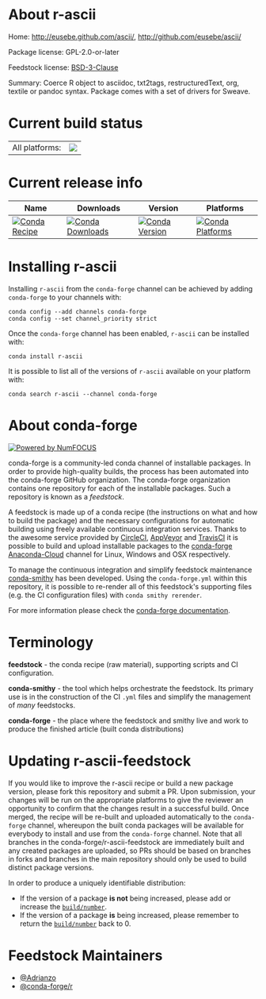 About r-ascii
=============

Home: http://eusebe.github.com/ascii/, http://github.com/eusebe/ascii/

Package license: GPL-2.0-or-later

Feedstock license: [BSD-3-Clause](https://github.com/conda-forge/r-ascii-feedstock/blob/master/LICENSE.txt)

Summary: Coerce R object to asciidoc, txt2tags, restructuredText, org, textile or pandoc syntax.  Package comes with a set of drivers for Sweave.

Current build status
====================


<table><tr><td>All platforms:</td>
    <td>
      <a href="https://dev.azure.com/conda-forge/feedstock-builds/_build/latest?definitionId=3330&branchName=master">
        <img src="https://dev.azure.com/conda-forge/feedstock-builds/_apis/build/status/r-ascii-feedstock?branchName=master">
      </a>
    </td>
  </tr>
</table>

Current release info
====================

| Name | Downloads | Version | Platforms |
| --- | --- | --- | --- |
| [![Conda Recipe](https://img.shields.io/badge/recipe-r--ascii-green.svg)](https://anaconda.org/conda-forge/r-ascii) | [![Conda Downloads](https://img.shields.io/conda/dn/conda-forge/r-ascii.svg)](https://anaconda.org/conda-forge/r-ascii) | [![Conda Version](https://img.shields.io/conda/vn/conda-forge/r-ascii.svg)](https://anaconda.org/conda-forge/r-ascii) | [![Conda Platforms](https://img.shields.io/conda/pn/conda-forge/r-ascii.svg)](https://anaconda.org/conda-forge/r-ascii) |

Installing r-ascii
==================

Installing `r-ascii` from the `conda-forge` channel can be achieved by adding `conda-forge` to your channels with:

```
conda config --add channels conda-forge
conda config --set channel_priority strict
```

Once the `conda-forge` channel has been enabled, `r-ascii` can be installed with:

```
conda install r-ascii
```

It is possible to list all of the versions of `r-ascii` available on your platform with:

```
conda search r-ascii --channel conda-forge
```


About conda-forge
=================

[![Powered by NumFOCUS](https://img.shields.io/badge/powered%20by-NumFOCUS-orange.svg?style=flat&colorA=E1523D&colorB=007D8A)](http://numfocus.org)

conda-forge is a community-led conda channel of installable packages.
In order to provide high-quality builds, the process has been automated into the
conda-forge GitHub organization. The conda-forge organization contains one repository
for each of the installable packages. Such a repository is known as a *feedstock*.

A feedstock is made up of a conda recipe (the instructions on what and how to build
the package) and the necessary configurations for automatic building using freely
available continuous integration services. Thanks to the awesome service provided by
[CircleCI](https://circleci.com/), [AppVeyor](https://www.appveyor.com/)
and [TravisCI](https://travis-ci.com/) it is possible to build and upload installable
packages to the [conda-forge](https://anaconda.org/conda-forge)
[Anaconda-Cloud](https://anaconda.org/) channel for Linux, Windows and OSX respectively.

To manage the continuous integration and simplify feedstock maintenance
[conda-smithy](https://github.com/conda-forge/conda-smithy) has been developed.
Using the ``conda-forge.yml`` within this repository, it is possible to re-render all of
this feedstock's supporting files (e.g. the CI configuration files) with ``conda smithy rerender``.

For more information please check the [conda-forge documentation](https://conda-forge.org/docs/).

Terminology
===========

**feedstock** - the conda recipe (raw material), supporting scripts and CI configuration.

**conda-smithy** - the tool which helps orchestrate the feedstock.
                   Its primary use is in the construction of the CI ``.yml`` files
                   and simplify the management of *many* feedstocks.

**conda-forge** - the place where the feedstock and smithy live and work to
                  produce the finished article (built conda distributions)


Updating r-ascii-feedstock
==========================

If you would like to improve the r-ascii recipe or build a new
package version, please fork this repository and submit a PR. Upon submission,
your changes will be run on the appropriate platforms to give the reviewer an
opportunity to confirm that the changes result in a successful build. Once
merged, the recipe will be re-built and uploaded automatically to the
`conda-forge` channel, whereupon the built conda packages will be available for
everybody to install and use from the `conda-forge` channel.
Note that all branches in the conda-forge/r-ascii-feedstock are
immediately built and any created packages are uploaded, so PRs should be based
on branches in forks and branches in the main repository should only be used to
build distinct package versions.

In order to produce a uniquely identifiable distribution:
 * If the version of a package **is not** being increased, please add or increase
   the [``build/number``](https://docs.conda.io/projects/conda-build/en/latest/resources/define-metadata.html#build-number-and-string).
 * If the version of a package **is** being increased, please remember to return
   the [``build/number``](https://docs.conda.io/projects/conda-build/en/latest/resources/define-metadata.html#build-number-and-string)
   back to 0.

Feedstock Maintainers
=====================

* [@Adrianzo](https://github.com/Adrianzo/)
* [@conda-forge/r](https://github.com/conda-forge/r/)

